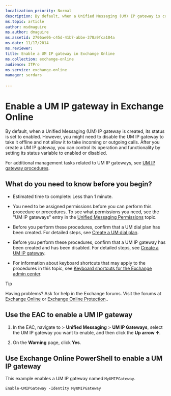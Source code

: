 ```yaml
---
localization_priority: Normal
description: By default, when a Unified Messaging (UM) IP gateway is created, its status is set to enabled. However, you might need to disable the UM IP gateway to take it offline and not allow it to take incoming or outgoing calls. After you create a UM IP gateway, you can control its operation and functionality by setting its status variable to enabled or disabled.
ms.topic: article
author: msdmaguire
ms.author: dmaguire
ms.assetid: 2706ae06-c45d-41b7-abbe-378a9fca104a
ms.date: 11/17/2014
ms.reviewer: 
title: Enable a UM IP gateway in Exchange Online
ms.collection: exchange-online
audience: ITPro
ms.service: exchange-online
manager: serdars

---
```


# Enable a UM IP gateway in Exchange Online

By default, when a Unified Messaging (UM) IP gateway is created, its status is set to enabled. However, you might need to disable the UM IP gateway to take it offline and not allow it to take incoming or outgoing calls. After you create a UM IP gateway, you can control its operation and functionality by setting its status variable to enabled or disabled.

 For additional management tasks related to UM IP gateways, see [UM IP gateway procedures](um-ip-gateway-procedures.md).

## What do you need to know before you begin?

- Estimated time to complete: Less than 1 minute.

- You need to be assigned permissions before you can perform this procedure or procedures. To see what permissions you need, see the "UM IP gateways" entry in the [Unified Messaging Permissions](https://technet.microsoft.com/library/d326c3bc-8f33-434a-bf02-a83cc26a5498.aspx) topic.

- Before you perform these procedures, confirm that a UM dial plan has been created. For detailed steps, see [Create a UM dial plan](create-um-dial-plan.md).

- Before you perform these procedures, confirm that a UM IP gateway has been created and has been disabled. For detailed steps, see [Create a UM IP gateway](create-um-ip-gateway.md).

- For information about keyboard shortcuts that may apply to the procedures in this topic, see [Keyboard shortcuts for the Exchange admin center](../../accessibility/keyboard-shortcuts-in-admin-center.md).

> [!TIP]
> Having problems? Ask for help in the Exchange forums. Visit the forums at [Exchange Online](https://go.microsoft.com/fwlink/p/?linkId=267542) or [Exchange Online Protection](https://go.microsoft.com/fwlink/p/?linkId=285351)..

## Use the EAC to enable a UM IP gateway

1. In the EAC, navigate to \> **Unified Messaging** \> **UM IP Gateways**, select the UM IP gateway you want to enable, and then click the **Up arrow** ![Up Arrow Icon](../../media/ITPro_EAC_UpArrowIcon.gif).

2. On the **Warning** page, click **Yes**.

## Use Exchange Online PowerShell to enable a UM IP gateway

This example enables a UM IP gateway named `MyUMIPGateway`.

```
Enable-UMIPGateway -Identity MyUMIPGateway
```
